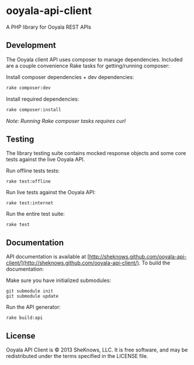 ooyala-api-client
=================

A PHP library for Ooyala REST APIs

Development
-----------
The Ooyala client API uses composer to manage dependencies.
Included are a couple convenience Rake tasks for getting/running composer:

Install composer dependencies + dev dependencies:

```sh
rake composer:dev
```

Install required dependencies:

```sh
rake composer:install
```

_Note: Running Rake composer tasks requires curl_

Testing
-------
The library testing suite contains mocked response objects and some core tests against the live Ooyala API.

Run offline tests tests:

```shell
rake test:offline
```

Run live tests against the Ooyala API:

```shell
rake test:internet
```

Run the entire test suite:

```shell
rake test
```

Documentation
-------------
API documentation is available at [http://sheknows.github.com/ooyala-api-client/](http://sheknows.github.com/ooyala-api-client/). To build the documentation:

Make sure you have initialized submodules:
```
git submodule init
git submodule update
```

Run the API generator:
```shell
rake build:api
```

License
-------
Ooyala API Client is © 2013 SheKnows, LLC. It is free software, and may be
redistributed under the terms specified in the LICENSE file.

